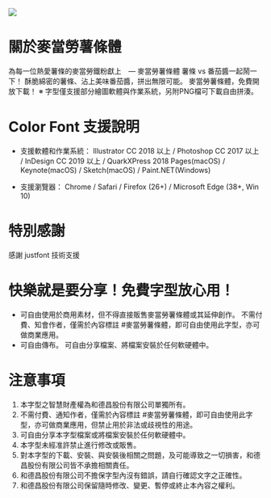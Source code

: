 ![](https://github.com/mcdtaiwan/McDonalds_Fries_Font/blob/main/%E9%BA%A5%E7%95%B6%E5%8B%9E%E8%96%AF%E6%A2%9D%E9%AB%94_%E8%8B%B1%E6%96%87.png)

# 關於麥當勞薯條體
為每⼀位熱愛薯條的麥當勞鐵粉獻上　— ⿆當勞薯條體 薯條 vs 番茄醬一起鬧一下！
酥脆綿密的薯條、沾上美味番茄醬，拼出無限可能。 ⿆當勞薯條體，免費開放下載！
※ 字型僅支援部分繪圖軟體與作業系統，另附PNG檔可下載自由拼湊。

# Color Font 支援說明
- 支援軟體和作業系統：
  Illustrator CC 2018 以上 / Photoshop CC 2017 以上 / InDesign CC 2019 以上 / QuarkXPress 2018 Pages(macOS) / Keynote(macOS) / Sketch(macOS) / Paint.NET(Windows)

- 支援瀏覽器：
  Chrome / Safari / Firefox (26+) / Microsoft Edge (38+, Win 10)

# 特別感謝
感謝 justfont 技術支援

# 快樂就是要分享！免費字型放心用！
- 可自由使用於商用素材，但不得直接販售麥當勞薯條體或其延伸創作。
  不需付費、知會作者，僅需於內容標註 #麥當勞薯條體，即可自由使用此字型，亦可做商業應用。
- 可自由傳布。
  可自由分享檔案、將檔案安裝於任何軟硬體中。

# 注意事項
1. 本字型之智慧財產權為和德昌股份有限公司單獨所有。
2. 不需付費、通知作者，僅需於內容標註 #麥當勞薯條體，即可自由使用此字型，亦可做商業應用，但禁止用於非法或歧視性的用途。
3. 可自由分享本字型檔案或將檔案安裝於任何軟硬體中。
4. 本字型未經准許禁止進行修改或販售。
5. 對本字型的下載、安裝、與安裝後相關之問題，及可能導致之一切損害，和德昌股份有限公司皆不承擔相關責任。
6. 和德昌股份有限公司不擔保字型內沒有錯誤，請自行確認文字之正確性。
7. 和德昌股份有限公司保留隨時修改、變更、暫停或終止本內容之權利。



